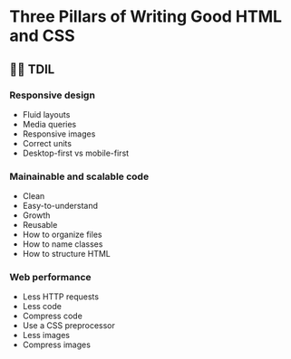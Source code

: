 # Three Pillars of Writing Good HTML and CSS

## 🙋‍♂️ TDIL

### Responsive design

- Fluid layouts
- Media queries
- Responsive images
- Correct units
- Desktop-first vs mobile-first

### Mainainable and scalable code

- Clean
- Easy-to-understand
- Growth
- Reusable
- How to organize files
- How to name classes
- How to structure HTML

### Web performance

- Less HTTP requests
- Less code
- Compress code
- Use a CSS preprocessor
- Less images
- Compress images

